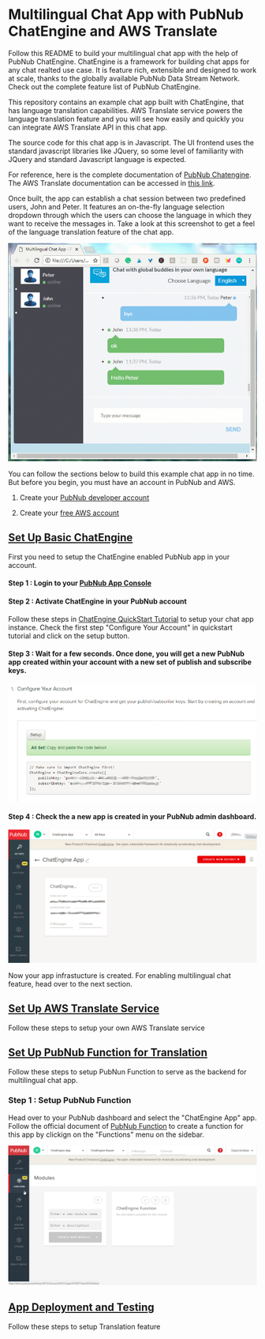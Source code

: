 # Multilingual Chat App with PubNub ChatEngine and AWS Translate

Follow this README to build your multilingual chat app with the help of PubNub ChatEngine. ChatEngine is a framework for building chat apps for any chat realted use case. It is feature rich, extensible and designed to work at scale, thanks to the globally available PubNub Data Stream Network. Check out the complete feature list of PubNub ChatEngine.

This repository contains an example chat app built with ChatEngine, that has language translation capabilities. AWS Translate service powers the language translation feature and you will see how easily and quickly you can integrate AWS Translate API in this chat app.  

The source code for this chat app is in Javascript. The UI frontend uses the standard javascript libraries like JQuery, so some level of familiarity with JQuery and standard Javascript language is expected. 

For reference, here is the complete documentation of [PubNub Chatengine](https://www.pubnub.com/products/chatengine/). The AWS Translate documentation can be accessed in [this link](https://aws.amazon.com/documentation/translate/).  

Once built, the app can establish a chat session between two predefined users, John and Peter. It features an on-the-fly language selection dropdown through which the users can choose the language in which they want to receive the messages in. Take a look at this screenshot to get a feel of the language translation feature of the chat app.

<img src="screenshots/overallscreen-app.gif" width="600">
  

You can follow the sections below to build this example chat app in no time. But before you begin, you must have an account in PubNub and AWS. 

1. Create your [PubNub developer account](https://admin.pubnub.com)

2. Create your [free AWS account](https://portal.aws.amazon.com/billing/signup#/start) 

  


## [Set Up Basic ChatEngine](#set-up-basic-chatengine)

First you need to setup the ChatEngine enabled PubNub app in your account. 

#### Step 1 : Login to your [PubNub App Console](https://admin.pubnub.com)


#### Step 2 : Activate ChatEngine in your PubNub account

Follow these steps in [ChatEngine QuickStart Tutorial](https://www.pubnub.com/docs/tutorials/chatengine#step-one-pubnub-keys) to setup your chat app instance. Check the first step "Configure Your Account" in quickstart tutorial and click on the setup button.

#### Step 3 : Wait for a few seconds. Once done, you will get a new PubNub app created within your account with a new set of publish and subscribe keys. 

<img src="screenshots/step3-chatengine-activation.png" idth="300">

#### Step 4 : Check the a new app is created in your PubNub admin dashboard.

<img src="screenshots/step4-chatengine-app-creation.png" idth="600">

Now your app infrastucture is created. For enabling multilingual chat feature, head over to the next section. 



## [Set Up AWS Translate Service](#set-up-aws-translate-service)

Follow these steps to setup your own AWS Translate service


## [Set Up PubNub Function for Translation](#set-up-pubnub-function-for-translation)

Follow these steps to setup PubNun Function to serve as the backend for multilingual chat app.

### Step 1 : Setup PubNub Function

Head over to your PubNub dashboard and select the "ChatEngine App" app. Follow the official document of [PubNub Function](https://www.pubnub.com/products/functions/) to create a function for this app by clickign on the "Functions" menu on the sidebar.

<img src="screenshots/step1-pubnubfunction.png" width="800">


## [App Deployment and Testing](#app-deployment-and-testing)

Follow these steps to setup Translation feature
